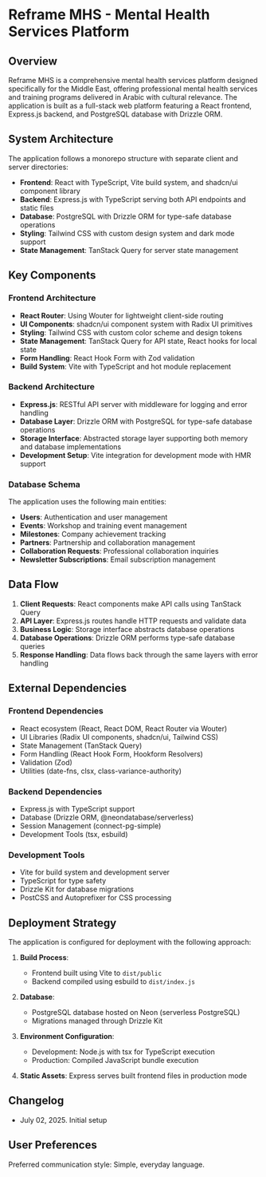 # Reframe MHS - Mental Health Services Platform

## Overview

Reframe MHS is a comprehensive mental health services platform designed specifically for the Middle East, offering professional mental health services and training programs delivered in Arabic with cultural relevance. The application is built as a full-stack web platform featuring a React frontend, Express.js backend, and PostgreSQL database with Drizzle ORM.

## System Architecture

The application follows a monorepo structure with separate client and server directories:

- **Frontend**: React with TypeScript, Vite build system, and shadcn/ui component library
- **Backend**: Express.js with TypeScript serving both API endpoints and static files
- **Database**: PostgreSQL with Drizzle ORM for type-safe database operations
- **Styling**: Tailwind CSS with custom design system and dark mode support
- **State Management**: TanStack Query for server state management

## Key Components

### Frontend Architecture
- **React Router**: Using Wouter for lightweight client-side routing
- **UI Components**: shadcn/ui component system with Radix UI primitives
- **Styling**: Tailwind CSS with custom color scheme and design tokens
- **State Management**: TanStack Query for API state, React hooks for local state
- **Form Handling**: React Hook Form with Zod validation
- **Build System**: Vite with TypeScript and hot module replacement

### Backend Architecture
- **Express.js**: RESTful API server with middleware for logging and error handling
- **Database Layer**: Drizzle ORM with PostgreSQL for type-safe database operations
- **Storage Interface**: Abstracted storage layer supporting both memory and database implementations
- **Development Setup**: Vite integration for development mode with HMR support

### Database Schema
The application uses the following main entities:
- **Users**: Authentication and user management
- **Events**: Workshop and training event management
- **Milestones**: Company achievement tracking
- **Partners**: Partnership and collaboration management
- **Collaboration Requests**: Professional collaboration inquiries
- **Newsletter Subscriptions**: Email subscription management

## Data Flow

1. **Client Requests**: React components make API calls using TanStack Query
2. **API Layer**: Express.js routes handle HTTP requests and validate data
3. **Business Logic**: Storage interface abstracts database operations
4. **Database Operations**: Drizzle ORM performs type-safe database queries
5. **Response Handling**: Data flows back through the same layers with error handling

## External Dependencies

### Frontend Dependencies
- React ecosystem (React, React DOM, React Router via Wouter)
- UI Libraries (Radix UI components, shadcn/ui, Tailwind CSS)
- State Management (TanStack Query)
- Form Handling (React Hook Form, Hookform Resolvers)
- Validation (Zod)
- Utilities (date-fns, clsx, class-variance-authority)

### Backend Dependencies
- Express.js with TypeScript support
- Database (Drizzle ORM, @neondatabase/serverless)
- Session Management (connect-pg-simple)
- Development Tools (tsx, esbuild)

### Development Tools
- Vite for build system and development server
- TypeScript for type safety
- Drizzle Kit for database migrations
- PostCSS and Autoprefixer for CSS processing

## Deployment Strategy

The application is configured for deployment with the following approach:

1. **Build Process**: 
   - Frontend built using Vite to `dist/public`
   - Backend compiled using esbuild to `dist/index.js`
   
2. **Database**: 
   - PostgreSQL database hosted on Neon (serverless PostgreSQL)
   - Migrations managed through Drizzle Kit
   
3. **Environment Configuration**:
   - Development: Node.js with tsx for TypeScript execution
   - Production: Compiled JavaScript bundle execution
   
4. **Static Assets**: Express serves built frontend files in production mode

## Changelog
- July 02, 2025. Initial setup

## User Preferences

Preferred communication style: Simple, everyday language.